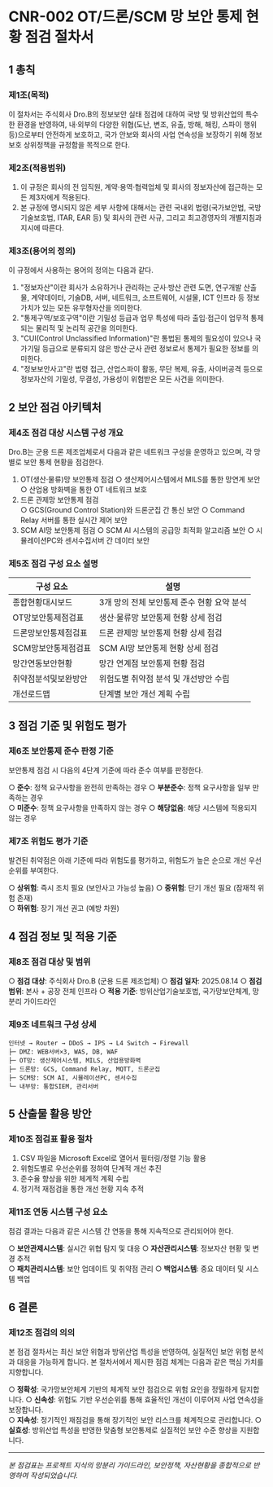 # CNR-002 OT/드론/SCM 망 보안 통제 현황 점검 절차서

## 1 총칙

### 제1조(목적)
이 절차서는 주식회사 Dro.B의 정보보안 실태 점검에 대하여 국방 및 방위산업의 특수한 환경을 반영하여, 내·외부의 다양한 위협(도난, 변조, 유출, 방해, 해킹, 스파이 행위 등)으로부터 안전하게 보호하고, 국가 안보와 회사의 사업 연속성을 보장하기 위해 정보보호 상위정책을 규정함을 목적으로 한다.

### 제2조(적용범위)
1. 이 규정은 회사의 전 임직원, 계약·용역·협력업체 및 회사의 정보자산에 접근하는 모든 제3자에게 적용된다.
2. 본 규정에 명시되지 않은 세부 사항에 대해서는 관련 국내외 법령(국가보안법, 국방기술보호법, ITAR, EAR 등) 및 회사의 관련 사규, 그리고 최고경영자의 개별지침과 지시에 따른다.

### 제3조(용어의 정의)
이 규정에서 사용하는 용어의 정의는 다음과 같다.

1. "정보자산"이란 회사가 소유하거나 관리하는 군사·방산 관련 도면, 연구개발 산출물, 계약데이터, 기술DB, 서버, 네트워크, 소프트웨어, 시설물, ICT 인프라 등 정보 가치가 있는 모든 유무형자산을 의미한다.
2. "통제구역/보호구역"이란 기밀성 등급과 업무 특성에 따라 출입·접근이 업무적 통제되는 물리적 및 논리적 공간을 의미한다.
3. "CUI(Control Unclassified Information)"란 통법된 통제의 필요성이 있으나 국가기밀 등급으로 분류되지 않은 방산·군사 관련 정보로서 통제가 필요한 정보를 의미한다.
4. "정보보안사고"란 법령 접근, 산업스파이 활동, 무단 복제, 유출, 사이버공격 등으로 정보자산의 기밀성, 무결성, 가용성이 위험받은 모든 사건을 의미한다.

## 2 보안 점검 아키텍처

### 제4조 점검 대상 시스템 구성 개요
Dro.B는 군용 드론 제조업체로서 다음과 같은 네트워크 구성을 운영하고 있으며, 각 망별로 보안 통제 현황을 점검한다.

1. OT(생산·물류)망 보안통제 점검
   ○ 생산제어시스템에서 MILS를 통한 망연계 보안
   ○ 산업용 방화벽을 통한 OT 네트워크 보호
2. 드론 관제망 보안통제 점검  
   ○ GCS(Ground Control Station)와 드론군집 간 통신 보안
   ○ Command Relay 서버를 통한 실시간 제어 보안
3. SCM AI망 보안통제 점검
   ○ SCM AI 시스템의 공급망 최적화 알고리즘 보안
   ○ 시뮬레이션PC와 센서수집서버 간 데이터 보안

### 제5조 점검 구성 요소 설명

| 구성 요소 | 설명 |
|-----------|------|
| 종합현황대시보드 | 3개 망의 전체 보안통제 준수 현황 요약 분석 |
| OT망보안통제점검표 | 생산·물류망 보안통제 현황 상세 점검 |
| 드론망보안통제점검표 | 드론 관제망 보안통제 현황 상세 점검 |
| SCM망보안통제점검표 | SCM AI망 보안통제 현황 상세 점검 |
| 망간연동보안현황 | 망간 연계점 보안통제 현황 점검 |
| 취약점분석및보완방안 | 위험도별 취약점 분석 및 개선방안 수립 |
| 개선로드맵 | 단계별 보안 개선 계획 수립 |

## 3 점검 기준 및 위험도 평가

### 제6조 보안통제 준수 판정 기준
보안통제 점검 시 다음의 4단계 기준에 따라 준수 여부를 판정한다.

○ **준수**: 정책 요구사항을 완전히 만족하는 경우
○ **부분준수**: 정책 요구사항을 일부 만족하는 경우  
○ **미준수**: 정책 요구사항을 만족하지 않는 경우
○ **해당없음**: 해당 시스템에 적용되지 않는 경우

### 제7조 위험도 평가 기준
발견된 취약점은 아래 기준에 따라 위험도를 평가하고, 위험도가 높은 순으로 개선 우선순위를 부여한다.

○ **상위험**: 즉시 조치 필요 (보안사고 가능성 높음)
○ **중위험**: 단기 개선 필요 (잠재적 위험 존재)  
○ **하위험**: 장기 개선 권고 (예방 차원)

## 4 점검 정보 및 적용 기준

### 제8조 점검 대상 및 범위
○ **점검 대상**: 주식회사 Dro.B (군용 드론 제조업체)
○ **점검 일자**: 2025.08.14
○ **점검 범위**: 본사 + 공장 전체 인프라
○ **적용 기준**: 방위산업기술보호법, 국가망보안체계, 망분리 가이드라인

### 제9조 네트워크 구성 상세
```
인터넷 → Router → DDoS → IPS → L4 Switch → Firewall
├─ DMZ: WEB서버×3, WAS, DB, WAF
├─ OT망: 생산제어시스템, MILS, 산업용방화벽  
├─ 드론망: GCS, Command Relay, MQTT, 드론군집
├─ SCM망: SCM AI, 시뮬레이션PC, 센서수집
└─ 내부망: 통합SIEM, 관리서버
```

## 5 산출물 활용 방안

### 제10조 점검표 활용 절차
1. CSV 파일을 Microsoft Excel로 열어서 필터링/정렬 기능 활용
2. 위험도별로 우선순위를 정하여 단계적 개선 추진
3. 준수율 향상을 위한 체계적 계획 수립
4. 정기적 재점검을 통한 개선 현황 지속 추적

### 제11조 연동 시스템 구성 요소
점검 결과는 다음과 같은 시스템 간 연동을 통해 지속적으로 관리되어야 한다.

○ **보안관제시스템**: 실시간 위협 탐지 및 대응
○ **자산관리시스템**: 정보자산 현황 및 변경 추적  
○ **패치관리시스템**: 보안 업데이트 및 취약점 관리
○ **백업시스템**: 중요 데이터 및 시스템 백업

## 6 결론

### 제12조 점검의 의의
본 점검 절차서는 최신 보안 위협과 방위산업 특성을 반영하여, 실질적인 보안 위험 분석과 대응을 가능하게 합니다. 본 절차서에서 제시한 점검 체계는 다음과 같은 핵심 가치를 지향합니다.

○ **정확성**: 국가망보안체계 기반의 체계적 보안 점검으로 위험 요인을 정밀하게 탐지합니다.
○ **신속성**: 위험도 기반 우선순위를 통해 효율적인 개선이 이루어져 사업 연속성을 보장합니다.  
○ **지속성**: 정기적인 재점검을 통해 장기적인 보안 리스크를 체계적으로 관리합니다.
○ **실효성**: 방위산업 특성을 반영한 맞춤형 보안통제로 실질적인 보안 수준 향상을 지원합니다.

---

*본 점검표는 프로젝트 지식의 망분리 가이드라인, 보안정책, 자산현황을 종합적으로 반영하여 작성되었습니다.*
